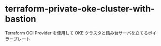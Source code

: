 # terraform-private-oke-cluster-with-bastion
Terraform OCI Provider を使用して OKE クラスタと踏み台サーバを立てるボイラープレート
